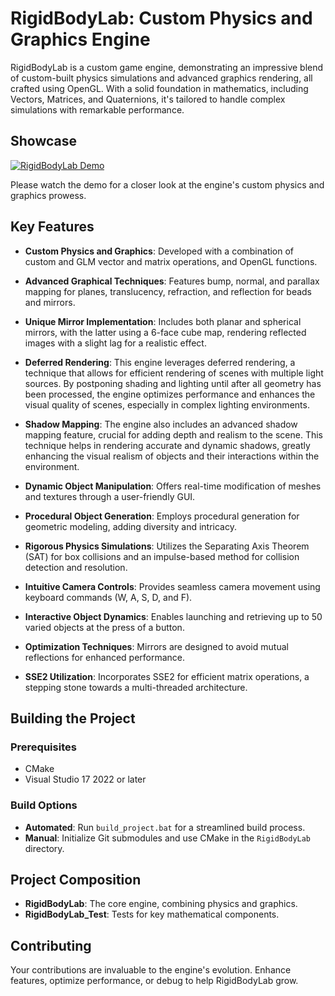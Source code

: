 
# RigidBodyLab: Custom Physics and Graphics Engine

RigidBodyLab is a custom game engine, demonstrating an impressive blend of custom-built physics simulations and advanced graphics rendering, all crafted using OpenGL. With a solid foundation in mathematics, including Vectors, Matrices, and Quaternions, it's tailored to handle complex simulations with remarkable performance.

## Showcase
 [![RigidBodyLab Demo](https://img.youtube.com/vi/V0cV-CxENrY/0.jpg)](https://www.youtube.com/watch?v=V0cV-CxENrY)
 
Please watch the demo for a closer look at the engine's custom physics and graphics prowess.

## Key Features

- **Custom Physics and Graphics**:  Developed with a combination of custom and GLM vector and matrix operations, and OpenGL functions.
- **Advanced Graphical Techniques**: Features bump, normal, and parallax mapping for planes, translucency, refraction, and reflection for beads and mirrors.
- **Unique Mirror Implementation**: Includes both planar and spherical mirrors, with the latter using a 6-face cube map, rendering reflected images with a slight lag for a realistic effect.
- **Deferred Rendering**: This engine leverages deferred rendering, a technique that allows for efficient rendering of scenes with multiple light sources. By postponing shading and lighting until after all geometry has been processed, the engine optimizes performance and enhances the visual quality of scenes, especially in complex lighting environments.

- **Shadow Mapping**: The engine also includes an advanced shadow mapping feature, crucial for adding depth and realism to the scene. This technique helps in rendering accurate and dynamic shadows, greatly enhancing the visual realism of objects and their interactions within the environment.
- **Dynamic Object Manipulation**: Offers real-time modification of meshes and textures through a user-friendly GUI.
- **Procedural Object Generation**: Employs procedural generation for geometric modeling, adding diversity and intricacy.
- **Rigorous Physics Simulations**: Utilizes the Separating Axis Theorem (SAT) for box collisions and an impulse-based method for collision detection and resolution.
- **Intuitive Camera Controls**: Provides seamless camera movement using keyboard commands (W, A, S, D, and F).
- **Interactive Object Dynamics**: Enables launching and retrieving up to 50 varied objects at the press of a button.
- **Optimization Techniques**: Mirrors are designed to avoid mutual reflections for enhanced performance.
- **SSE2 Utilization**: Incorporates SSE2 for efficient matrix operations, a stepping stone towards a multi-threaded architecture.

## Building the Project

### Prerequisites
- CMake
- Visual Studio 17 2022 or later

### Build Options
- **Automated**: Run `build_project.bat` for a streamlined build process.
- **Manual**: Initialize Git submodules and use CMake in the `RigidBodyLab` directory.

## Project Composition
- **RigidBodyLab**: The core engine, combining physics and graphics.
- **RigidBodyLab_Test**: Tests for key mathematical components.

## Contributing
Your contributions are invaluable to the engine's evolution. Enhance features, optimize performance, or debug to help RigidBodyLab grow.

